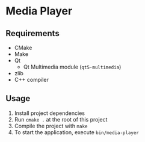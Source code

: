 # Media Player

## Requirements
- CMake
- Make
- Qt
    - Qt Multimedia module (`qt5-multimedia`)
- zlib
- C++ compiler

## Usage
1. Install project dependencies
2. Run `cmake .` at the root of this project
3. Compile the project with `make`
4. To start the application, execute `bin/media-player`
